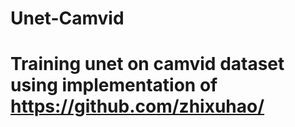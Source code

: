 # Unet-Camvid

# Training unet on camvid dataset using implementation of https://github.com/zhixuhao/
